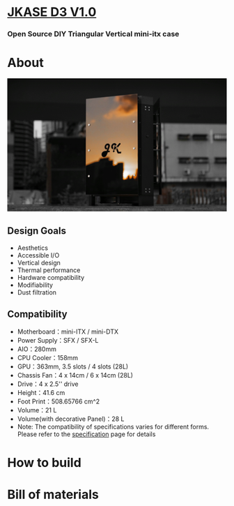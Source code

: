 # [JKASE D3 V1.0](https://jkasedesign.com/)
### Open Source DIY Triangular Vertical mini-itx case

# About
![GITHUB](/image/sunset_in_mirror.jpeg "Sunset In Mirror")
## Design Goals
* Aesthetics
* Accessible I/O
* Vertical design
* Thermal performance
* Hardware compatibility
* Modifiability
* Dust filtration

## Compatibility
* Motherboard：​mini-ITX / mini-DTX
* Power Supply：SFX / SFX-L
* AIO：280mm
* CPU Cooler：158mm
* GPU：363mm, 3.5 slots / 4 slots (28L)
* Chassis Fan：4 x 14cm / 6 x 14cm (28L)
* Drive：4 x 2.5'' drive​
* Height：41.6 cm
* Foot Print：508.65766 cm^2
* Volume：21 L
* Volume(with decorative Panel)：28 L
* Note: The compatibility of specifications varies for different forms. Please refer to the [specification](https://www.jkasedesign.com/general-1) page for details

# How to build


# Bill of materials
